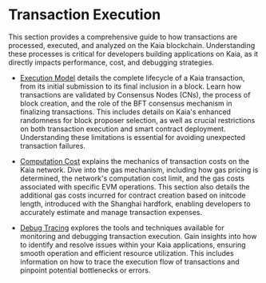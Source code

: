 # Transaction Execution

This section provides a comprehensive guide to how transactions are processed, executed, and analyzed on the Kaia blockchain. Understanding these processes is critical for developers building applications on Kaia, as it directly impacts performance, cost, and debugging strategies.

- [Execution Model](./execution-model.md) details the complete lifecycle of a Kaia transaction, from its initial submission to its final inclusion in a block. Learn how transactions are validated by Consensus Nodes (CNs), the process of block creation, and the role of the BFT consensus mechanism in finalizing transactions. This includes details on Kaia's enhanced randomness for block proposer selection, as well as crucial restrictions on both transaction execution and smart contract deployment. Understanding these limitations is essential for avoiding unexpected transaction failures.

- [Computation Cost](./computation-cost.md) explains the mechanics of transaction costs on the Kaia network. Dive into the gas mechanism, including how gas pricing is determined, the network's computation cost limit, and the gas costs associated with specific EVM operations. This section also details the additional gas costs incurred for contract creation based on initcode length, introduced with the Shanghai hardfork, enabling developers to accurately estimate and manage transaction expenses.

- [Debug Tracing](debug-tracing.md) explores the tools and techniques available for monitoring and debugging transaction execution. Gain insights into how to identify and resolve issues within your Kaia applications, ensuring smooth operation and efficient resource utilization. This includes information on how to trace the execution flow of transactions and pinpoint potential bottlenecks or errors.